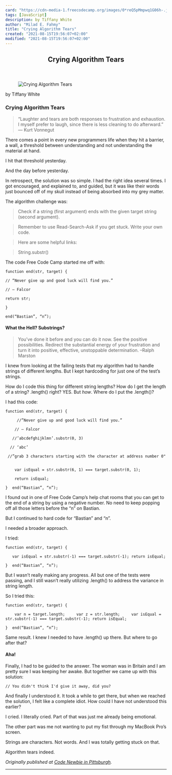 ```yaml
---
card: "https://cdn-media-1.freecodecamp.org/images/0*reQ5pMmpwq1G06h-.jpg"
tags: [JavaScript]
description: by Tiffany White
author: "Milad E. Fahmy"
title: "Crying Algorithm Tears"
created: "2021-08-15T19:56:07+02:00"
modified: "2021-08-15T19:56:07+02:00"
---
```

<div class="site-wrapper">
<main id="site-main" class="site-main outer">
<div class="inner">
<article class="post-full post tag-javascript tag-learning-to-code tag-programming tag-women-in-tech tag-women ">
<header class="post-full-header">
<h1 class="post-full-title">Crying Algorithm Tears</h1>
</header>
<figure class="post-full-image">
<picture>
<source media="(max-width: 700px)" sizes="1px" srcset="data:image/gif;base64,R0lGODlhAQABAIAAAAAAAP///yH5BAEAAAAALAAAAAABAAEAAAIBRAA7 1w">
<source media="(min-width: 701px)" sizes="(max-width: 800px) 400px,
(max-width: 1170px) 700px,
1400px" srcset="https://cdn-media-1.freecodecamp.org/images/0*reQ5pMmpwq1G06h-.jpg 300w,
https://cdn-media-1.freecodecamp.org/images/0*reQ5pMmpwq1G06h-.jpg 600w,
https://cdn-media-1.freecodecamp.org/images/0*reQ5pMmpwq1G06h-.jpg 1000w,
https://cdn-media-1.freecodecamp.org/images/0*reQ5pMmpwq1G06h-.jpg 2000w">
<img onerror="this.style.display='none'" src="https://cdn-media-1.freecodecamp.org/images/0*reQ5pMmpwq1G06h-.jpg" alt="Crying Algorithm Tears">
</picture>
</figure>
<section class="post-full-content">
<div class="post-content medium-migrated-article">
<p>by Tiffany White</p>
<h1 id="crying-algorithm-tears">Crying Algorithm Tears</h1>
<blockquote>“Laughter and tears are both responses to frustration and exhaustion. I myself prefer to laugh, since there is less cleaning to do afterward.” ― Kurt Vonnegut</blockquote>
<p>There comes a point in every new programmers life when they hit a barrier, a wall, a threshold between understanding and not understanding the material at hand.</p>
<p>I hit that threshold yesterday.</p>
<p>And the day before yesterday.</p>
<p>In retrospect, the solution was so simple. I had the right idea several times. I got encouraged, and explained to, and guided, but it was like their words just bounced off of my skull instead of being absorbed into my grey matter.</p>
<p>The algorithm challenge was:</p>
<blockquote>Check if a string (first argument) ends with the given target string (second argument).</blockquote>
<blockquote>Remember to use Read-Search-Ask if you get stuck. Write your own code.</blockquote>
<blockquote>Here are some helpful links:</blockquote>
<blockquote>String.substr()</blockquote>
<p>The code Free Code Camp started me off with:</p><pre><code>function end(str, target) { </code></pre><pre><code>// “Never give up and good luck will find you.” </code></pre><pre><code>// — Falcor </code></pre><pre><code>return str; </code></pre><pre><code>}</code></pre><pre><code>end(“Bastian”, “n”); </code></pre>
<h4 id="what-the-hell-substrings">What the Hell? Substrings?</h4>
<blockquote>You’ve done it before and you can do it now. See the positive possibilities. Redirect the substantial energy of your frustration and turn it into positive, effective, unstoppable determination. –Ralph Marston</blockquote>
<p>I knew from looking at the failing tests that my algorithm had to handle strings of different lengths. But I kept hardcoding for just one of the test’s strings.</p>
<p>How do I code this thing for different string lengths? How do I get the length of a string? .length() right? YES. But <em>how</em>. Where do I put the .length()?</p>
<p>I had this code:</p><pre><code>function end(str, target) { </code></pre><pre><code>     //”Never give up and good luck will find you.” </code></pre><pre><code>    // — Falcor</code></pre><pre><code>   //’abcdefghijklmn’.substr(0, 3)</code></pre><pre><code>  // ‘abc’</code></pre><pre><code> //”grab 3 characters starting with the character at address number 0" ​ </code></pre><pre><code>    var isEqual = str.substr(6, 1) === target.substr(0, 1); </code></pre><pre><code>    return isEqual;</code></pre><pre><code>} ​ end(“Bastian”, “n”);</code></pre>
<p>I found out in one of Free Code Camp’s help chat rooms that you can get to the end of a string by using a negative number. No need to keep popping off all those letters before the “n” on Bastian.</p>
<p>But I continued to hard code for “Bastian” and “n”.</p>
<p>I needed a broader approach.</p>
<p>I tried:</p><pre><code>function end(str, target) {</code></pre><pre><code>​   var isEqual = str.substr(-1) === target.substr(-1); return isEqual;</code></pre><pre><code>} ​ end(“Bastian”, “n”);</code></pre>
<p>But I wasn’t really making any progress. All but one of the tests were passing, and I still wasn’t really utilizing .length() to address the variance in string length.</p>
<p>So I tried this:</p><pre><code>function end(str, target) {</code></pre><pre><code>    var n = target.length;     var z = str.length;     var isEqual = str.substr(-1) === target.substr(-1); return isEqual;</code></pre><pre><code>} ​ end(“Bastian”, “n”);</code></pre>
<p>Same result. I knew I needed to have .length() up there. But where to go after that?</p>
<h4 id="aha-">Aha!</h4>
<p>Finally, I had to be guided to the answer. The woman was in Britain and I am pretty sure I was keeping her awake. But together we came up with this solution:</p><pre><code>// You didn't think I'd give it away, did you?</code></pre>
<p>And finally I understood it. It took a while to get there, but when we reached the solution, I felt like a complete idiot. How could I have not understood this earlier?</p>
<p>I cried. I literally cried. Part of that was just me already being emotional.</p>
<p>The other part was me not wanting to put my fist through my MacBook Pro’s screen.</p>
<p>Strings are characters. Not words. And I was totally getting stuck on that.</p>
<p>Algorithm tears indeed.</p>
<p><em>Originally published at <a href="http://helloburgh.me/2015/11/26/bonfire-tears-free-code-camp-edition/" rel="noopener">Code Newbie in Pittsburgh</a>.</em></p>
</div>
<hr>
</section>
</article>
</div>
</main>
</div>
<!-- Google Tag Manager (noscript) -->
<!-- End Google Tag Manager (noscript) -->
